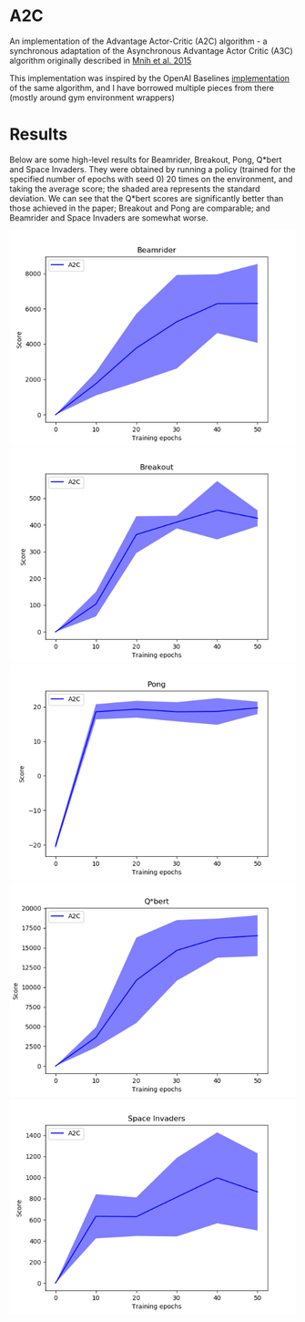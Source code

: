# A2C
An implementation of the Advantage Actor-Critic (A2C) algorithm - a synchronous adaptation of the Asynchronous Advantage Actor Critic (A3C) algorithm originally described in [Mnih et al. 2015][1]

This implementation was inspired by the OpenAI Baselines [implementation][2] of the same algorithm, and I have borrowed multiple pieces from there (mostly around gym environment wrappers)

# Results

Below are some high-level results for Beamrider, Breakout, Pong, Q\*bert and Space Invaders. They were obtained by running a policy (trained for the specified number of epochs with seed 0) 20 times on the environment, and taking the average score; the shaded area represents the standard deviation. We can see that the Q\*bert scores are significantly better than those achieved in the paper; Breakout and Pong are comparable; and Beamrider and Space Invaders are somewhat worse.

![plot1](results/a2c/BeamRider-scores.png)
![plot2](results/a2c/Breakout-scores.png)
![plot3](results/a2c/Pong-scores.png)
![plot4](results/a2c/Qbert-scores.png)
![plot5](results/a2c/SpaceInvaders-scores.png)

[1]: https://arxiv.org/pdf/1602.01783.pdf
[2]: https://github.com/openai/baselines/tree/master/baselines/a2c